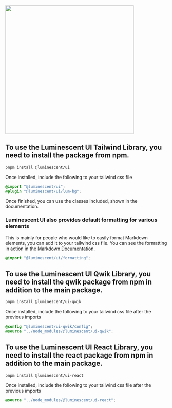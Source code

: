 <img src="./branding.png" width="400">

## To use the Luminescent UI Tailwind Library, you need to install the package from npm.

```bash
pnpm install @luminescent/ui
```

Once installed, include the following to your tailwind css file

```css
@import "@luminescent/ui";
@plugin "@luminescent/ui/lum-bg";
```

Once finished, you can use the classes included, shown in the documentation.

### Luminescent UI also provides default formatting for various elements

This is mainly for people who would like to easily format Markdown elements, you can add it to your tailwind css file. You can see the formatting in action in the [Markdown Documentation](https://ui.luminescent.dev/docs/markdown).

```css
@import "@luminescent/ui/formatting";
```

## To use the Luminescent UI Qwik Library, you need to install the qwik package from npm in addition to the main package.

```bash
pnpm install @luminescent/ui-qwik
```

Once installed, include the following to your tailwind css file after the previous imports

```css
@config "@luminescent/ui-qwik/config";
@source "../node_modules/@luminescent/ui-qwik";
```

## To use the Luminescent UI React Library, you need to install the react package from npm in addition to the main package.

```bash
pnpm install @luminescent/ui-react
```

Once installed, include the following to your tailwind css file after the previous imports

```css
@source "../node_modules/@luminescent/ui-react";
```